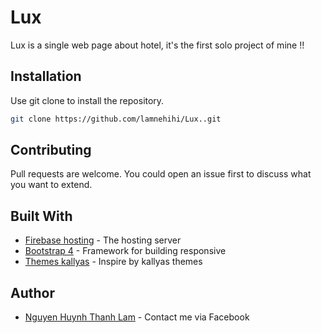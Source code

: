 # Lux
Lux is a single web page about hotel, it's the first solo project of mine !!

## Installation
Use git clone to install the repository.

```bash
git clone https://github.com/lamnehihi/Lux..git
```
## Contributing
Pull requests are welcome. You could open an issue first to discuss what you want to extend.

## Built With
* [Firebase hosting](https://firebase.google.com/products/hosting) - The hosting server
* [Bootstrap 4](https://getbootstrap.com/docs/4.0/getting-started/introduction/) - Framework for building responsive
* [Themes kallyas](https://demo.kallyas.net/hotel-spa/) - Inspire by kallyas themes

## Author
* [Nguyen Huynh Thanh Lam](https://www.facebook.com/profile.php?id=100010291146187) - Contact me via Facebook
